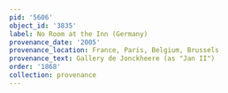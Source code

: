 ```yaml
---
pid: '5606'
object_id: '3835'
label: No Room at the Inn (Germany)
provenance_date: '2005'
provenance_location: France, Paris, Belgium, Brussels
provenance_text: Gallery de Jonckheere (as "Jan II")
order: '1868'
collection: provenance
---
```

